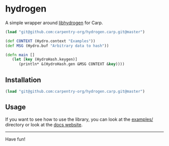 # hydrogen

A simple wrapper around [libhydrogen](https://github.com/jedisct1/libhydrogen)
for Carp.

```clojure
(load "git@github.com:carpentry-org/hydrogen.carp.git@master")

(def CONTEXT (Hydro.context "Examples"))
(def MSG (Hydro.buf "Arbitrary data to hash"))

(defn main []
   (let [key (HydroHash.keygen)]
      (println* &(HydroHash.gen &MSG CONTEXT &key))))
```

## Installation

```clojure
(load "git@github.com:carpentry-org/hydrogen.carp.git@master")
```

## Usage

If you want to see how to use the library, you can look at the
[examples/](/examples) directory or look at the [docs
website](https://veitheller.de/hydrogen/).

<hr/>

Have fun!
